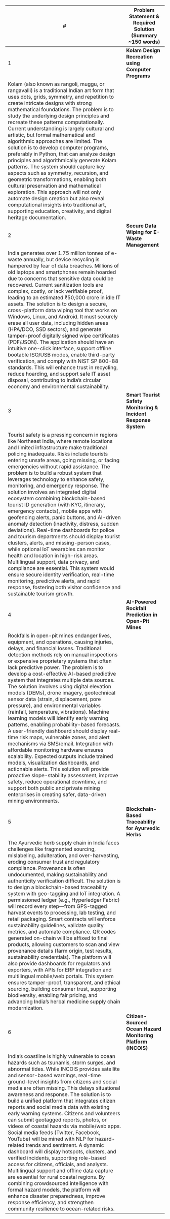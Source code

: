 | # | Problem Statement & Required Solution (Summary ~150 words) |
|---|------------------------------------------------------------------------------------------------|
| 1 | **Kolam Design Recreation using Computer Programs**  
Kolam (also known as rangoli, muggu, or rangavalli) is a traditional Indian art form that uses dots, grids, symmetry, and repetition to create intricate designs with strong mathematical foundations. The problem is to study the underlying design principles and recreate these patterns computationally. Current understanding is largely cultural and artistic, but formal mathematical and algorithmic approaches are limited. The solution is to develop computer programs, preferably in Python, that can analyze design principles and algorithmically generate Kolam patterns. The system should capture key aspects such as symmetry, recursion, and geometric transformations, enabling both cultural preservation and mathematical exploration. This approach will not only automate design creation but also reveal computational insights into traditional art, supporting education, creativity, and digital heritage documentation. |
| 2 | **Secure Data Wiping for E-Waste Management**  
India generates over 1.75 million tonnes of e-waste annually, but device recycling is hampered by fear of data breaches. Millions of old laptops and smartphones remain hoarded due to concerns that sensitive data could be recovered. Current sanitization tools are complex, costly, or lack verifiable proof, leading to an estimated ₹50,000 crore in idle IT assets. The solution is to design a secure, cross-platform data wiping tool that works on Windows, Linux, and Android. It must securely erase all user data, including hidden areas (HPA/DCO, SSD sectors), and generate tamper-proof digitally signed wipe certificates (PDF/JSON). The application should have an intuitive one-click interface, support offline bootable ISO/USB modes, enable third-party verification, and comply with NIST SP 800-88 standards. This will enhance trust in recycling, reduce hoarding, and support safe IT asset disposal, contributing to India’s circular economy and environmental sustainability. |
| 3 | **Smart Tourist Safety Monitoring & Incident Response System**  
Tourist safety is a pressing concern in regions like Northeast India, where remote locations and limited infrastructure make traditional policing inadequate. Risks include tourists entering unsafe areas, going missing, or facing emergencies without rapid assistance. The problem is to build a robust system that leverages technology to enhance safety, monitoring, and emergency response. The solution involves an integrated digital ecosystem combining blockchain-based tourist ID generation (with KYC, itinerary, emergency contacts), mobile apps with geofencing alerts, panic buttons, and AI-driven anomaly detection (inactivity, distress, sudden deviations). Real-time dashboards for police and tourism departments should display tourist clusters, alerts, and missing-person cases, while optional IoT wearables can monitor health and location in high-risk areas. Multilingual support, data privacy, and compliance are essential. This system would ensure secure identity verification, real-time monitoring, predictive alerts, and rapid response, fostering both visitor confidence and sustainable tourism growth. |
| 4 | **AI-Powered Rockfall Prediction in Open-Pit Mines**  
Rockfalls in open-pit mines endanger lives, equipment, and operations, causing injuries, delays, and financial losses. Traditional detection methods rely on manual inspections or expensive proprietary systems that often lack predictive power. The problem is to develop a cost-effective AI-based predictive system that integrates multiple data sources. The solution involves using digital elevation models (DEMs), drone imagery, geotechnical sensor data (strain, displacement, pore pressure), and environmental variables (rainfall, temperature, vibrations). Machine learning models will identify early warning patterns, enabling probability-based forecasts. A user-friendly dashboard should display real-time risk maps, vulnerable zones, and alert mechanisms via SMS/email. Integration with affordable monitoring hardware ensures scalability. Expected outputs include trained models, visualization dashboards, and actionable alerts. This solution will provide proactive slope-stability assessment, improve safety, reduce operational downtime, and support both public and private mining enterprises in creating safer, data-driven mining environments. |
| 5 | **Blockchain-Based Traceability for Ayurvedic Herbs**  
The Ayurvedic herb supply chain in India faces challenges like fragmented sourcing, mislabeling, adulteration, and over-harvesting, eroding consumer trust and regulatory compliance. Provenance is often undocumented, making sustainability and authenticity verification difficult. The solution is to design a blockchain-based traceability system with geo-tagging and IoT integration. A permissioned ledger (e.g., Hyperledger Fabric) will record every step—from GPS-tagged harvest events to processing, lab testing, and retail packaging. Smart contracts will enforce sustainability guidelines, validate quality metrics, and automate compliance. QR codes generated on-chain will be affixed to final products, allowing customers to scan and view provenance details (farm origin, test results, sustainability credentials). The platform will also provide dashboards for regulators and exporters, with APIs for ERP integration and multilingual mobile/web portals. This system ensures tamper-proof, transparent, and ethical sourcing, building consumer trust, supporting biodiversity, enabling fair pricing, and advancing India’s herbal medicine supply chain modernization. |
| 6 | **Citizen-Sourced Ocean Hazard Monitoring Platform (INCOIS)**  
India’s coastline is highly vulnerable to ocean hazards such as tsunamis, storm surges, and abnormal tides. While INCOIS provides satellite and sensor-based warnings, real-time ground-level insights from citizens and social media are often missing. This delays situational awareness and response. The solution is to build a unified platform that integrates citizen reports and social media data with existing early warning systems. Citizens and volunteers can submit geotagged reports, photos, or videos of coastal hazards via mobile/web apps. Social media feeds (Twitter, Facebook, YouTube) will be mined with NLP for hazard-related trends and sentiment. A dynamic dashboard will display hotspots, clusters, and verified incidents, supporting role-based access for citizens, officials, and analysts. Multilingual support and offline data capture are essential for rural coastal regions. By combining crowdsourced intelligence with formal hazard models, the platform will enhance disaster preparedness, improve response efficiency, and strengthen community resilience to ocean-related risks. |
